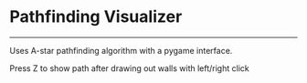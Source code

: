 # Pathfinding Visualizer

---

Uses A-star pathfinding algorithm with a pygame interface.

Press Z to show path after drawing out walls with left/right click
